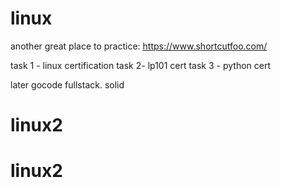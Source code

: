 # linux
another great place to practice:
https://www.shortcutfoo.com/

task 1 - linux certification
task 2- lp101 cert
task 3 - python cert

later gocode fullstack.
solid
# linux2
# linux2
